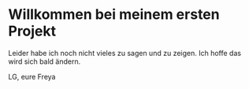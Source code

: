 # Willkommen bei meinem ersten Projekt
Leider habe ich noch nicht vieles zu sagen und zu zeigen.
Ich hoffe das wird sich bald ändern.

LG,
eure Freya